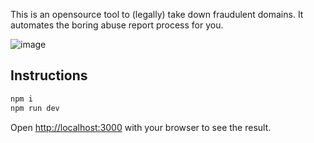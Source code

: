 This is an opensource tool to (legally) take down fraudulent domains. It automates the boring abuse report process for you.

![image](https://github.com/user-attachments/assets/5d286592-b9c5-41a6-8651-72166bed782d)

## Instructions

```bash
npm i
npm run dev
```

Open [http://localhost:3000](http://localhost:3000) with your browser to see the result.
